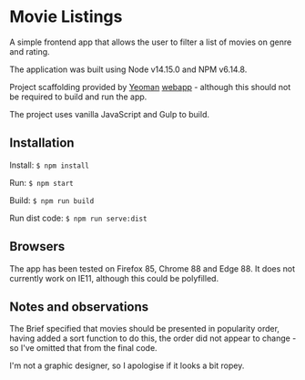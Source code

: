 # Movie Listings

A simple frontend app that allows the user to filter a list of movies on genre and rating.

The application was built using Node v14.15.0 and NPM v6.14.8.

Project scaffolding provided by [Yeoman](https://yeoman.io/) [webapp](https://github.com/yeoman/generator-webapp) - although this should not be required to build and run the app.

The project uses vanilla JavaScript and Gulp to build.

## Installation
Install: `$ npm install`

Run: `$ npm start`

Build: `$ npm run build`

Run dist code: `$ npm run serve:dist`

## Browsers
The app has been tested on Firefox 85, Chrome 88 and Edge 88. It does not currently work on IE11, although this could be polyfilled.

## Notes and observations
The Brief specified that movies should be presented in popularity order, having added a sort function to do this, the order did not appear to change - so I've omitted that from the final code.

I'm not a graphic designer, so I apologise if it looks a bit ropey.
